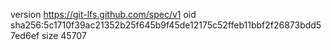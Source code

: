 version https://git-lfs.github.com/spec/v1
oid sha256:5c1710f39ac21352b25f645b9f45de12175c52ffeb11bbf2f26873bdd57ed6ef
size 45707
